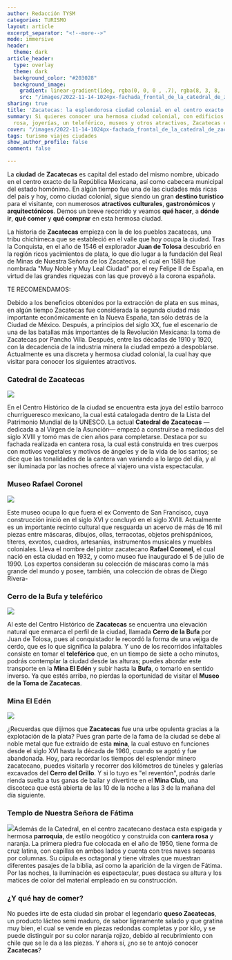 ```yaml
---
author: Redacción TYSM
categories: TURISMO
layout: article
excerpt_separator: "<!--more-->"
mode: immersive
header:
  theme: dark
article_header:
  type: overlay
  theme: dark
  background_color: "#203028"
  background_image:
    gradient: linear-gradient(1deg, rgba(0, 0, 0 , .7), rgba(8, 3, 8, .9))
    src: "/images/2022-11-14-1024px-fachada_frontal_de_la_catedral_de_zacatecas-_zac.jpeg"
sharing: true
title: 'Zacatecas: la esplendorosa ciudad colonial en el centro exacto de México'
summary: Si quieres conocer una hermosa ciudad colonial, con edificios de cantera
  rosa, joyerías, un teleférico, museos y otros atractivos, Zacatecas es para ti
cover: "/images/2022-11-14-1024px-fachada_frontal_de_la_catedral_de_zacatecas-_zac.jpeg"
tags: turismo viajes ciudades
show_author_profile: false
comment: false

---
```

La **ciudad** de **Zacatecas** es capital del estado del mismo nombre, ubicado en el centro exacto de la República Mexicana, así como cabecera municipal del estado homónimo. En algún tiempo fue una de las ciudades más ricas del país y hoy, como ciudad colonial, sigue siendo un gran **destino turístico** para el visitante, con numerosos **atractivos** **culturales**, **gastronómicos** y **arquitectónicos**. Demos un breve recorrido y veamos **qué hacer**, a **dónde ir**, **qué comer** y **qué comprar** en esta hermosa ciudad.

La historia de **Zacatecas** empieza con la de los pueblos zacatecas, una tribu chichimeca que se estableció en el valle que hoy ocupa la ciudad. Tras la Conquista, en el año de 1546 el explorador **Juan de Tolosa** descubrió en la región ricos yacimientos de plata, lo que dio lugar a la fundación del Real de Minas de Nuestra Señora de los Zacatecas, el cual en 1588 fue nombrada "Muy Noble y Muy Leal Ciudad" por el rey Felipe II de España, en virtud de las grandes riquezas con las que proveyó a la corona española.

TE RECOMENDAMOS:

Debido a los beneficios obtenidos por la extracción de plata en sus minas, en algún tiempo Zacatecas fue considerada la segunda ciudad más importante económicamente en la Nueva España, tan sólo detrás de la Ciudad de México. Después, a principios del siglo XX, fue el escenario de una de las batallas más importantes de la Revolución Mexicana: la toma de Zacatecas por Pancho Villa. Después, entre las décadas de 1910 y 1920, con la decadencia de la industria minera la ciudad empezó a despoblarse. Actualmente es una discreta y hermosa ciudad colonial, la cual hay que visitar para conocer los siguientes atractivos.

### Catedral de Zacatecas

![](https://upload.wikimedia.org/wikipedia/commons/thumb/9/96/Catedral%2C_Arquitectura_Colonial%2C_Zacatecas_%2816461248359%29.jpg/1024px-Catedral%2C_Arquitectura_Colonial%2C_Zacatecas_%2816461248359%29.jpg)

En el Centro Histórico de la ciudad se encuentra esta joya del estilo barroco churrigueresco mexicano, la cual está catalogada dentro de la Lista del Patrimonio Mundial de la UNESCO. La actual **Catedral de Zacatecas** —dedicada a al Virgen de la Asunción—  empezó a construirse a mediados del siglo XVIII y tomó mas de cien años para completarse. Destaca por su fachada realizada en cantera rosa, la cual está construida en tres cuerpos con motivos vegetales y motivos de ángeles y de la vida de los santos; se dice que las tonalidades de la cantera van variando a lo largo del día, y al ser iluminada por las noches ofrece al viajero una vista espectacular.

### Museo Rafael Coronel

![](https://upload.wikimedia.org/wikipedia/commons/thumb/b/b5/Museo_Rafael_Coronel%2C_Jard%C3%ADn_-_panoramio.jpg/1024px-Museo_Rafael_Coronel%2C_Jard%C3%ADn_-_panoramio.jpg)

Este museo ocupa lo que fuera el ex Convento de San Francisco, cuya construcción inició en el siglo XVI y concluyó en el siglo XVIII. Actualmente es un importante recinto cultural que resguarda un acervo de más de 16 mil piezas entre máscaras, dibujos, ollas, terracotas, objetos prehispánicos, títeres, exvotos, cuadros, artesanías, instrumentos musicales y muebles coloniales. Lleva el nombre del pintor zacatecano **Rafael Coronel**, el cual nació en esta ciudad en 1932, y como museo fue inaugurado el 5 de julio de 1990. Los expertos consideran su colección de máscaras como la más grande del mundo y posee, también, una colección de obras de Diego Rivera-

### Cerro de la Bufa y teleférico

![](https://upload.wikimedia.org/wikipedia/commons/thumb/c/ca/Zacatecas_Panoramic_View.jpg/1024px-Zacatecas_Panoramic_View.jpg)

Al este del Centro Histórico de **Zacatecas** se encuentra una elevación natural que enmarca el perfil de la ciudad, llamada **Cerro de la Bufa** por Juan de Tolosa, pues al conquistador le recordó la forma de una vejiga de cerdo, que es lo que significa la palabra. Y uno de los recorridos infaltables consiste en tomar el **teleférico** que, en un tiempo de siete a ocho minutos, podrás contemplar la ciudad desde las alturas; puedes abordar este transporte en la **Mina El Edén** y subir hasta la **Bufa**, o tomarlo en sentido inverso. Ya que estés arriba, no pierdas la oportunidad de visitar el **Museo de la Toma de Zacatecas**.

### Mina El Edén

![](https://upload.wikimedia.org/wikipedia/commons/d/d6/Mina_El_Ed%C3%A9n_Zacatecas_M%C3%A9xico.jpg)

¿Recuerdas que dijimos que **Zacatecas** fue una urbe opulenta  gracias a la explotación de la plata? Pues gran parte de la fama de la ciudad se debe al noble metal que fue extraído de esta **mina**, la cual estuvo en funciones desde el siglo XVI hasta la década de 1960, cuando se agotó y fue abandonada. Hoy, para recordar los tiempos del esplendor minero zacatecano, puedes visitarla y recorrer dos kilómetros de túneles y galerías excavados del **Cerro del Grillo**. Y si lo tuyo es "el reventón", podrás darle rienda suelta a tus ganas de bailar y divertirte en el **Mina Club**, una discoteca que está abierta de las 10 de la noche a las 3 de la mañana del día siguiente.

### Templo de Nuestra Señora de Fátima

![](https://upload.wikimedia.org/wikipedia/commons/0/0d/Our_Lady_of_Fatima_Church%2C_Zacatecas_city%2C_Zacatecas_state%2C_Mexico_02.jpg)Además de la Catedral, en el centro zacatecano destaca esta espigada y hermosa **parroquia**, de estilo neogótico y construida con **cantera rosa** y naranja. La primera piedra fue colocada en el año de 1950, tiene forma de cruz latina, con capillas en ambos lados y cuenta con tres naves separas por columnas. Su cúpula es octagonal y tiene vitrales que muestran diferentes pasajes de la biblia, así como la aparición de la virgen de Fátima. Por las noches, la iluminación es espectacular, pues destaca su altura y los matices de color del material empleado en su construcción.

### ¿Y qué hay de comer?

No puedes irte de esta ciudad sin probar el legendario **queso Zacatecas**, un producto lácteo semi maduro, de sabor ligeramente salado y que gratina muy bien, el cual se vende en piezas redondas completas y por kilo, y se puede distinguir por su color naranja rojizo, debido al recubrimiento con chile que se le da a las piezas. Y ahora sí, ¿no se te antojó conocer **Zacatecas**?